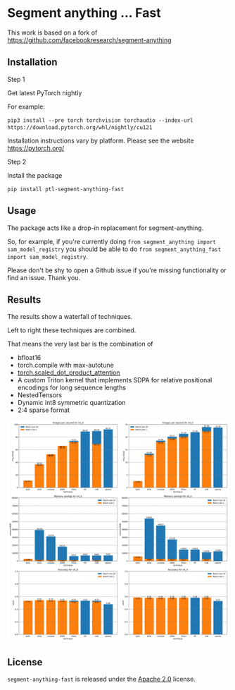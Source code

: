 # Segment anything ... Fast

This work is based on a fork of https://github.com/facebookresearch/segment-anything


## Installation


Step 1

Get latest PyTorch nightly


For example:
```
pip3 install --pre torch torchvision torchaudio --index-url https://download.pytorch.org/whl/nightly/cu121
```

Installation instructions vary by platform. Please see the website https://pytorch.org/


Step 2

Install the package

```
pip install ptl-segment-anything-fast
```

## Usage

The package acts like a drop-in replacement for segment-anything.

So, for example, if you're currently doing `from segment_anything import sam_model_registry` you should be able to do `from segment_anything_fast import sam_model_registry`.

Please don't be shy to open a Github issue if you're missing functionality or find an issue. Thank you.

## Results

The results show a waterfall of techniques.

Left to right these techniques are combined.

That means the very last bar is the combination of
- bfloat16
- torch.compile with max-autotune
- [torch.scaled_dot_product_attention](https://pytorch.org/docs/main/generated/torch.nn.functional.scaled_dot_product_attention.html)
- A custom Triton kernel that implements SDPA for relative positional encodings for long sequence lengths
- NestedTensors
- Dynamic int8 symmetric quantization
- 2:4 sparse format

![High level results](experiments/bar_chart.svg)

## License

`segment-anything-fast` is released under the [Apache 2.0](https://github.com/pytorch-labs/segment-anything-fast/main/LICENSE) license.
